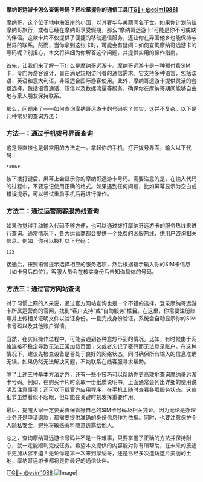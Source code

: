 **摩纳哥远游卡怎么查询号码？轻松掌握你的通信工具[[TG💪+ @esim1088](https://t.me/s/esim1088)]**

摩纳哥，这个位于地中海沿岸的小国，以其奢华与美丽闻名于世。如果你计划前往摩纳哥旅行，或者已经在摩纳哥享受假期，那么“摩纳哥远游卡”可能是你不可或缺的伴侣。这款卡片不仅提供了便捷的移动通信服务，还让你在异国他乡也能保持与世界的联系。然而，当你拿到这张卡时，可能会有疑问：如何查询摩纳哥远游卡的号码呢？别担心，本文将详细为你解答这个问题，并提供实用的操作指南。

首先，让我们来了解一下什么是摩纳哥远游卡。摩纳哥远游卡是一种预付费SIM卡，专门为游客设计，旨在满足短期访问者的通信需求。它支持多种语言，包括法语、英语和意大利语，非常适合国际游客使用。此外，摩纳哥远游卡提供灵活的套餐选择，包括语音通话、短信以及数据流量等服务，确保你在摩纳哥期间能够自由地与家人朋友保持联系。

那么，问题来了——如何查询摩纳哥远游卡的号码呢？其实，这并不复杂。以下是几种常见的查询方法：

### 方法一：通过手机拨号界面查询

这是最直接也是最常用的方法之一。拿起你的手机，打开拨号界面，输入以下代码：

```
*#06#
```

按下拨打键后，屏幕上会显示你的摩纳哥远游卡号码。需要注意的是，在输入代码的过程中，不要忘记使用正确的格式。如果遇到任何问题，比如屏幕显示为空白或错误提示，可以尝试重启手机后再进行操作。

### 方法二：通过运营商客服热线查询

如果你觉得手动输入代码不够方便，也可以通过拨打摩纳哥远游卡的服务热线来进行查询。通常情况下，各大运营商都会提供一个免费的客服热线，供用户咨询相关信息。例如，你可以拨打以下号码：

```
123
```

接通后，按照语音提示选择相应的服务选项，然后根据指示输入你的SIM卡信息（如卡号后四位）。客服人员会在核实身份后告知你具体的号码。

### 方法三：通过官方网站查询

对于习惯上网的人来说，通过官方网站查询也是一个不错的选择。登录摩纳哥远游卡所属运营商的官网，找到“客户支持”或“自助服务”栏目。在这里，你需要注册账号并上传相关证明文件以验证身份。一旦完成身份验证，系统会自动显示你的SIM卡号码以及其他账户详情。

当然，在实际操作过程中，可能会遇到各种意想不到的情况。比如，有时候由于网络连接不稳定导致无法正常加载页面；又或者忘记了密码而无法登录账户。在这种情况下，建议先检查设备是否处于良好的网络状态，同时确保所有输入的信息准确无误。如果仍然无法解决问题，不妨联系在线客服寻求帮助。

除了上述三种基本方法之外，还有一些小技巧可以帮助你更高效地查询摩纳哥远游卡号码。例如，在购买卡片时索取一份纸质说明书，上面通常会列出详细的使用说明及注意事项；还可以下载官方应用程序，在手机上随时查看各项服务状态。这些细节虽然看似不起眼，但却能在关键时刻发挥重要作用。

最后，提醒大家一定要妥善保管好自己的SIM卡号码及相关凭证。因为无论是办理业务还是申请退款，都需要提供准确的身份信息作为依据。同时，也要注意保护个人隐私安全，避免将敏感资料随意透露给他人。

总之，查询摩纳哥远游卡号码并不是一件难事，只要掌握了正确的方法并保持耐心，就一定能顺利完成任务。希望本文提供的内容能对你有所帮助，在未来的旅途中更加从容不迫！无论你是第一次来到摩纳哥，还是已经多次造访这片美丽的土地，摩纳哥远游卡都将是你最好的通信伙伴。

[[TG💪+ @esim1088](https://t.me/s/esim1088) ![Image](https://i.postimg.cc/4NQfJmqS/Snipaste-2025-05-13-00-14-12.png)]